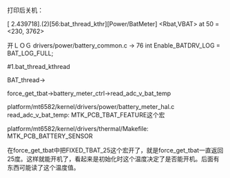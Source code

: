 打印后关机：

[    2.439718].(2)[56:bat_thread_kthr][Power/BatMeter] <Rbat,VBAT> at 50 = <230,
3762>

开ＬＯＧ
drivers/power/battery_common.c ->  76 int Enable_BATDRV_LOG = BAT_LOG_FULL;

#1.bat_thread_kthread

BAT_thread->

force_get_tbat->battery_meter_ctrl->read_adc_v_bat_temp

platform/mt6582/kernel/drivers/power/battery_meter_hal.c
read_adc_v_bat_temp:
MTK_PCB_TBAT_FEATURE这个宏

platform/mt6582/kernel/drivers/thermal/Makefile:
MTK_PCB_BATTERY_SENSOR

在force_get_tbat中把FIXED_TBAT_25这个宏开了，就是force_get_tbat一直返回25度。这样就能开机了，看起来是初始化时这个温度决定了是否能开机。后面有东西可能读了这个温度值。


